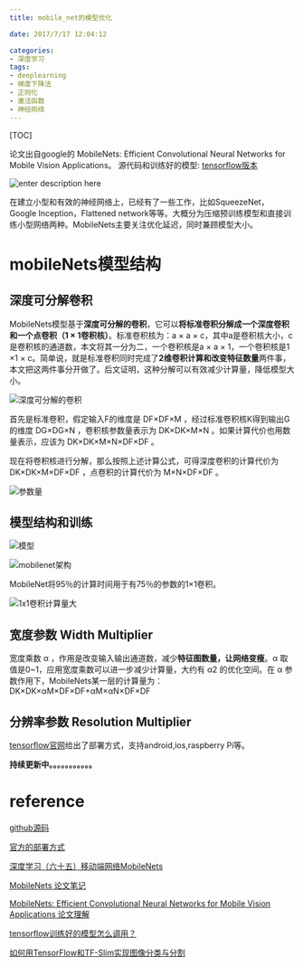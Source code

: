 ```yaml
---
title: mobile_net的模型优化

date: 2017/7/17 12:04:12

categories:
- 深度学习
tags:
- deeplearning
- 梯度下降法
- 正则化
- 激活函数
- 神经网络
---
```

[TOC]


论文出自google的 MobileNets: Efficient Convolutional Neural Networks for Mobile Vision Applications。
源代码和训练好的模型: [tensorflow版本](https://github.com/tensorflow/models/blob/master/slim/nets/mobilenet_v1.md)

![enter description here][1]

<!--more-->



在建立小型和有效的神经网络上，已经有了一些工作，比如SqueezeNet，Google Inception，Flattened network等等。大概分为压缩预训练模型和直接训练小型网络两种。MobileNets主要关注优化延迟，同时兼顾模型大小。

# mobileNets模型结构

## 深度可分解卷积 
MobileNets模型基于**深度可分解的卷积**，它可以**将标准卷积分解成一个深度卷积和一个点卷积（1 × 1卷积核）**。标准卷积核为：a × a × c，其中a是卷积核大小，c是卷积核的通道数，本文将其一分为二，一个卷积核是a × a × 1，一个卷积核是1 ×1 × c。简单说，就是标准卷积同时完成了**2维卷积计算和改变特征数量**两件事，本文把这两件事分开做了。后文证明，这种分解可以有效减少计算量，降低模型大小。

![深度可分解的卷积][2]


首先是标准卷积，假定输入F的维度是 DF×DF×M ，经过标准卷积核K得到输出G的维度 DG×DG×N ，卷积核参数量表示为 DK×DK×M×N 。如果计算代价也用数量表示，应该为 DK×DK×M×N×DF×DF 。

现在将卷积核进行分解，那么按照上述计算公式，可得深度卷积的计算代价为 DK×DK×M×DF×DF ，点卷积的计算代价为 M×N×DF×DF 。

![参数量][3]


## 模型结构和训练 

![模型][4]

![mobilenet架构][5]




MobileNet将95％的计算时间用于有75％的参数的1×1卷积。

![1x1卷积计算量大][6]


## 宽度参数  Width Multiplier

宽度乘数 α ，作用是改变输入输出通道数，减少**特征图数量，让网络变瘦**。α 取值是0~1，应用宽度乘数可以进一步减少计算量，大约有 α2 的优化空间。在 α 参数作用下，MobileNets某一层的计算量为：DK×DK×αM×DF×DF+αM×αN×DF×DF





## 分辨率参数 Resolution Multiplier














[tensorflow官网](https://www.tensorflow.org/mobile/)给出了部署方式，支持android,ios,raspberry Pi等。





**持续更新中。。。。。。。。。。。**

# reference

[github源码](https://github.com/tensorflow/models/blob/master/slim/nets/mobilenet_v1.md)

[官方的部署方式](https://www.tensorflow.org/mobile/)

[ 深度学习（六十五）移动端网络MobileNets](http://blog.csdn.net/hjimce/article/details/72831171)

[MobileNets 论文笔记](http://blog.csdn.net/Jesse_Mx/article/details/70766871)

[MobileNets: Efficient Convolutional Neural Networks for Mobile Vision Applications 论文理解](http://www.jianshu.com/p/2fd0c007a560)

[tensorflow训练好的模型怎么调用？](https://www.zhihu.com/question/58287577)

[如何用TensorFlow和TF-Slim实现图像分类与分割](https://www.ctolib.com/topics-101544.html)


  [1]: https://www.github.com/DragonFive/CVBasicOp/raw/master/1500434910512.jpg
  [2]: https://www.github.com/DragonFive/CVBasicOp/raw/master/1502675769608.jpg
  [3]: https://www.github.com/DragonFive/CVBasicOp/raw/master/1502676514289.jpg
  [4]: https://www.github.com/DragonFive/CVBasicOp/raw/master/1502677244854.jpg
  [5]: https://www.github.com/DragonFive/CVBasicOp/raw/master/1502677189961.jpg
  [6]: https://www.github.com/DragonFive/CVBasicOp/raw/master/1502677324886.jpg